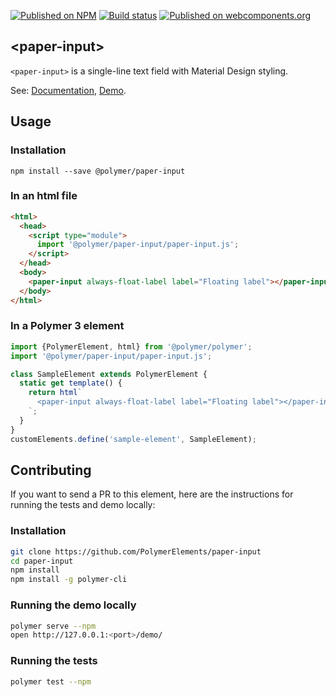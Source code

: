 [![Published on NPM](https://img.shields.io/npm/v/@polymer/paper-input.svg)](https://www.npmjs.com/package/@polymer/paper-input)
[![Build status](https://travis-ci.org/PolymerElements/paper-input.svg?branch=master)](https://travis-ci.org/PolymerElements/paper-input)
[![Published on webcomponents.org](https://img.shields.io/badge/webcomponents.org-published-blue.svg)](https://webcomponents.org/element/@polymer/paper-input)

## &lt;paper-input&gt;
`<paper-input>` is a single-line text field with Material Design styling.

See: [Documentation](https://www.webcomponents.org/element/@polymer/paper-input),
  [Demo](https://www.webcomponents.org/element/@polymer/paper-input/demo/demo/index.html).

## Usage

### Installation
```
npm install --save @polymer/paper-input
```

### In an html file
```html
<html>
  <head>
    <script type="module">
      import '@polymer/paper-input/paper-input.js';
    </script>
  </head>
  <body>
    <paper-input always-float-label label="Floating label"></paper-input>
  </body>
</html>
```
### In a Polymer 3 element
```js
import {PolymerElement, html} from '@polymer/polymer';
import '@polymer/paper-input/paper-input.js';

class SampleElement extends PolymerElement {
  static get template() {
    return html`
      <paper-input always-float-label label="Floating label"></paper-input>
    `;
  }
}
customElements.define('sample-element', SampleElement);
```

## Contributing
If you want to send a PR to this element, here are
the instructions for running the tests and demo locally:

### Installation
```sh
git clone https://github.com/PolymerElements/paper-input
cd paper-input
npm install
npm install -g polymer-cli
```

### Running the demo locally
```sh
polymer serve --npm
open http://127.0.0.1:<port>/demo/
```

### Running the tests
```sh
polymer test --npm
```
